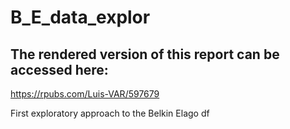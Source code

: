 # B_E_data_explor

## The rendered version of this report can be accessed here: 

https://rpubs.com/Luis-VAR/597679

First exploratory approach to the Belkin Elago df
